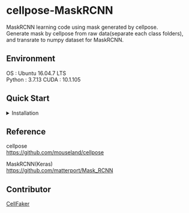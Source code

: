 # cellpose-MaskRCNN
MaskRCNN learning code using mask generated by cellpose.  
Generate mask by cellpose from raw data(separate each class folders),  
and transrate to numpy dataset for MaskRCNN.   

## Environment
OS : Ubuntu 16.04.7 LTS  
Python : 3.7.13
CUDA : 10.1.105

## Quick Start
<details><summary>Installation</summary>
  
```
  git clone git@https://github.com/CellFaker/cellpose-MaskRCNN/edit/main/README.md
  cd cellpose-MaskRCNN
  pip install -r requirment.txt 
```
  
  
</details>

## Reference
cellpose  
https://github.com/mouseland/cellpose

MaskRCNN(Keras)  
https://github.com/matterport/Mask_RCNN

## Contributor
[CellFaker](https://github.com/CellFaker)

